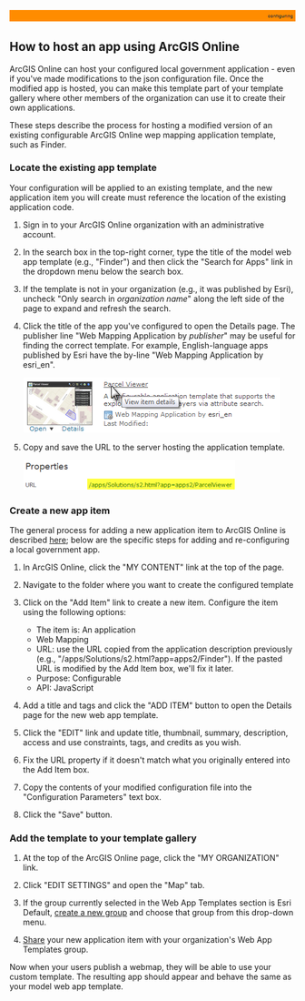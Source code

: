 [publish a web map using a web application template]: http://resources.arcgis.com/en/help/arcgisonline/index.html#/Make_your_first_app/010q000000z3000000/
[web app structure]: images/webappStructure.png "web app structure"
[web map structure]: images/webmapStructure.png "web map structure"
[template structure]: images/templateStructure.png "template structure"
[standard templates]: http://www.arcgis.com/home/gallery.html#c=esri&t=apps&o=modified&f=configurable
[example publication configuration options]: images/publicationConfiguration.png "example publication configuration options"
[JSON]: http://en.wikipedia.org/wiki/JSON
[Configure map viewer description]: http://resources.arcgis.com/en/help/arcgisonline/index.html#/Configure_map_viewer/010q000000mm000000/
[standard Parcel Viewer]: http://arcgis4localgov2.maps.arcgis.com/home/item.html?id=85ec8f162e654968a3740740075b34c6
[ArcGIS Online Parcel Viewer item summary]: images/ParcelViewerItemThumb.png "ArcGIS Online Parcel Viewer item summary"
[web application template's ArcGIS Online id]: images/arcgisItemPageURL.png "web application template's ArcGIS Online id"
[web application template's server URL location]: images/serverURL.png "web application template's server URL location"
[create a custom template]: http://resources.arcgis.com/en/help/arcgisonline/index.html#//010q00000076000000#ESRI_SECTION1_55703F1EE9C845C3B07BBD85221FB074
[http://www.arcgis.com/sharing/content/items/85ec8f162e654968a3740740075b34c6/data?f=pjson]: http://www.arcgis.com/sharing/content/items/85ec8f162e654968a3740740075b34c6/data?f=pjson
[template in ArcGIS Online]: http://www.arcgis.com/sharing/content/items/85ec8f162e654968a3740740075b34c6/data?f=pjson
[ArcGIS Resources]: http://resources.arcgis.com/en/help/arcgisonline/index.html#/Add_configurable_parameters_to_templates/010q000000ns000000/
[JSON.org]: http://www.json.org/
[Share]: http://doc.arcgis.com/en/arcgis-online/share-maps/share-items.htm#ESRI_SECTION1_0CF790E7414B48BEB0E69484A76D6A03
[create a new group]:http://doc.arcgis.com/en/arcgis-online/share-maps/create-groups.htm

[user interface changed to white on red]: images/ParcelViewerRed.png "user interface changed to white on red"
[user interface changed to black on orange]: images/ParcelViewerOrange.png "user interface changed to black on orange"
[apps2/ParcelViewer.json]: ../../apps2/ParcelViewer.json
[Red.json]: ../examples2/Red.json
[Orange.json]: ../examples2/Orange.json

[app configuration file]: UnderstandingConfigurationFile.md
[apps2/ folder]: ../../apps2/
[Solutions online apps GitHub site]: https://github.com/Esri/local-government-online-apps
[doc/examples2/ folder]: ../examples2/
[nls/ folder]: ../../nls/
[Resources]: Resources.md
[Esri Support]: http://support.esri.com/
[LICENSE.txt]: ../../LICENSE.txt

![](images/configuring.png)

## How to host an app using ArcGIS Online

ArcGIS Online can host your configured local government application - even if you've made modifications to the json configuration file. Once the modified app is hosted, you can make this template part of your template gallery where other members of the organization can use it to create their own applications.

These steps describe the process for hosting a modified version of an existing configurable ArcGIS Online wep mapping application template, such as Finder.

### Locate the existing app template
Your configuration will be applied to an existing template, and the new application item you will create must reference the location of the existing application code.

1. Sign in to your ArcGIS Online organization with an administrative account.

2. In the search box in the top-right corner, type the title of the model web app template (e.g., "Finder") and then click the "Search for Apps" link in the dropdown menu below the search box.

3. If the template is not in your organization (e.g., it was published by Esri), uncheck "Only search in <i>organization name</i>" along the left side of the page to expand and refresh the search.

4. Click the title of the app you've configured to open the Details page. The publisher line "Web Mapping Application by <i>publisher</i>" may be useful for finding the correct template. For example, English-language apps published by Esri have the by-line "Web Mapping Application by esri_en".

	![ArcGIS Online Parcel Viewer item summary][]

5. Copy and save the URL to the server hosting the application template. 

	![web application template's server URL location][]

### Create a new app item

The general process for adding a new application item to ArcGIS Online is described [here][create a custom template]; below are the specific steps for adding and re-configuring a local government app.

1. In ArcGIS Online, click the "MY CONTENT" link at the top of the page.

2. Navigate to the folder where you want to create the configured template

3. Click on the "Add Item" link to create a new item. Configure the item using the following options:
    * The item is: An application
    * Web Mapping
    * URL: use the URL copied from the application description previously (e.g., "/apps/Solutions/s2.html?app=apps2/Finder"). If the pasted URL is modified by the Add Item box, we'll fix it later.
    * Purpose: Configurable
    * API: JavaScript

4. Add a title and tags and click the "ADD ITEM" button to open the Details page for the new web app template.

5. Click the "EDIT" link and update title, thumbnail, summary, description, access and use constraints, tags, and credits as you wish.

6. Fix the URL property if it doesn't match what you originally entered into the Add Item box.

7. Copy the contents of your modified configuration file into the "Configuration Parameters" text box.

8. Click the "Save" button.

### Add the template to your template gallery

1. At the top of the ArcGIS Online page, click the "MY ORGANIZATION" link.
 
3. Click "EDIT SETTINGS" and open the "Map" tab.
 
4. If the group currently selected in the Web App Templates section is Esri Default, [create a new group][] and choose that group from this drop-down menu.

5. [Share][] your new application item with your organization's Web App Templates group.

Now when your users publish a webmap, they will be able to use your custom template. The resulting app should appear and behave the same as your model web app template.